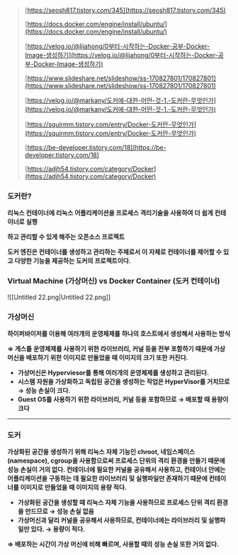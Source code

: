 > [https://seosh817.tistory.com/345](https://seosh817.tistory.com/345)
> 
> [https://docs.docker.com/engine/install/ubuntu/](https://docs.docker.com/engine/install/ubuntu/)  
>   
> [https://velog.io/@lijahong/0부터-시작하는-Docker-공부-Docker-Image-생성하기](https://velog.io/@lijahong/0부터-시작하는-Docker-공부-Docker-Image-생성하기)
> 
> [https://www.slideshare.net/slideshow/ss-170827801/170827801](https://www.slideshare.net/slideshow/ss-170827801/170827801)
> 
> [https://velog.io/@markany/도커에-대한-어떤-것-1.-도커란-무엇인가](https://velog.io/@markany/도커에-대한-어떤-것-1.-도커란-무엇인가)
> 
> [https://squirmm.tistory.com/entry/Docker-도커란-무엇인가](https://squirmm.tistory.com/entry/Docker-도커란-무엇인가)
> 
> [https://be-developer.tistory.com/18](https://be-developer.tistory.com/18)
> 
> [https://adjh54.tistory.com/category/Docker](https://adjh54.tistory.com/category/Docker)

  

### 도커란?

**리눅스 컨테이너에 리눅스 어플리케이션을 프로세스 격리기술을 사용하여 더 쉽게 컨테이너로 실행**

**하고 관리할 수 있게 해주는 오픈소스 프로젝트**

**도커 엔진은 컨테이너를 생성하고 관리하는 주체로서 이 자체로 컨테이너를 제어할 수 있고 다양한 기능을 제공하는 도커의 프로젝트이다.**

  

### Virtual Machine (가상머신) vs Docker Container (도커 컨테이너)

![[Untitled 22.png|Untitled 22.png]]

### 가상머신

**하이퍼바이저를 이용해 여러개의 운영체제를 하나의 호스트에서 생성해서 사용하는 방식**

**⇒ 게스틑 운영체제를 사용하기 위한 라이브러리, 커널 등을 전부 포함하기 때문에 가상 머신을 배포하기 위한 이미지로 만들었을 때 이미지의 크기 또한 커진다.**

  

- **가상머신은 Hyperviesor를 통해 여러개의 운영체제를 생성하고 관리된다.**
- **시스템 자원을 가상화하고 독립된 공간을 생성하는 작업은 HyperVisor를 거치므로 → 성능 손실이 크다.**
- **Guest OS를 사용하기 위한 라이브러리, 커널 등을 포함하므로 → 배포할 때 용량이 크다**

---

### 도커

**가상화된 공간을 생성하기 위해 리눅스 자체 기능인 chroot, 네임스페이스(namespace), cgroup을 사용함으로써 프로세스 단위의 격리 환경을 만들기 때문에 성능 손실이 거의 없다. 컨테이너에 필요한 커널을 공유해서 사용하고, 컨테이너 안에는 어플리케이션을 구동하는 데 필요한 라이브러리 및 실행파일만 존재하기 때문에 컨테이너를 이미지로 만들었을 때 이미지의 용량 적다.**

  

- **가상화된 공간을 생성할 때 리눅스 자체 기능을 사용하므로 프로세스 단위 격리 환경을 만드므로 → 성능 손실 없음**
- **가상머신과 달리 커널을 공유해서 사용하므로, 컨테이너에는 라이브러리 및 실행파일만 있다. → 용량이 적다.**

**⇒ 배포하는 시간이 가상 머신에 비해 빠르며, 사용할 때의 성능 손실 또한 거의 없다.**